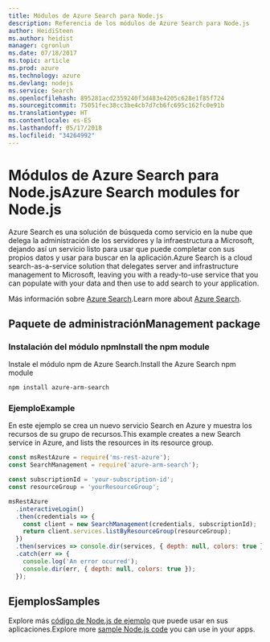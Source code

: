 ```yaml
---
title: Módulos de Azure Search para Node.js
description: Referencia de los módulos de Azure Search para Node.js
author: HeidiSteen
ms.author: heidist
manager: cgronlun
ms.date: 07/18/2017
ms.topic: article
ms.prod: azure
ms.technology: azure
ms.devlang: nodejs
ms.service: Search
ms.openlocfilehash: 895281acd2359240f3d483e4205c628e1f85f724
ms.sourcegitcommit: 75051fec38cc3be4cb7d7cb6fc695c162fc0e91b
ms.translationtype: HT
ms.contentlocale: es-ES
ms.lasthandoff: 05/17/2018
ms.locfileid: "34264992"
---
```

# <a name="azure-search-modules-for-nodejs"></a><span data-ttu-id="abbaf-103">Módulos de Azure Search para Node.js</span><span class="sxs-lookup"><span data-stu-id="abbaf-103">Azure Search modules for Node.js</span></span>

<span data-ttu-id="abbaf-104">Azure Search es una solución de búsqueda como servicio en la nube que delega la administración de los servidores y la infraestructura a Microsoft, dejando así un servicio listo para usar que puede completar con sus propios datos y usar para buscar en la aplicación.</span><span class="sxs-lookup"><span data-stu-id="abbaf-104">Azure Search is a cloud search-as-a-service solution that delegates server and infrastructure management to Microsoft, leaving you with a ready-to-use service that you can populate with your data and then use to add search to your application.</span></span>

<span data-ttu-id="abbaf-105">Más información sobre [Azure Search](https://docs.microsoft.com/azure/search/search-what-is-azure-search).</span><span class="sxs-lookup"><span data-stu-id="abbaf-105">Learn more about [Azure Search](https://docs.microsoft.com/azure/search/search-what-is-azure-search).</span></span>

## <a name="management-package"></a><span data-ttu-id="abbaf-106">Paquete de administración</span><span class="sxs-lookup"><span data-stu-id="abbaf-106">Management package</span></span>

### <a name="install-the-npm-module"></a><span data-ttu-id="abbaf-107">Instalación del módulo npm</span><span class="sxs-lookup"><span data-stu-id="abbaf-107">Install the npm module</span></span>

<span data-ttu-id="abbaf-108">Instale el módulo npm de Azure Search.</span><span class="sxs-lookup"><span data-stu-id="abbaf-108">Install the Azure Search npm module</span></span>

```bash
npm install azure-arm-search
```

### <a name="example"></a><span data-ttu-id="abbaf-109">Ejemplo</span><span class="sxs-lookup"><span data-stu-id="abbaf-109">Example</span></span>

<span data-ttu-id="abbaf-110">En este ejemplo se crea un nuevo servicio Search en Azure y muestra los recursos de su grupo de recursos.</span><span class="sxs-lookup"><span data-stu-id="abbaf-110">This example creates a new Search service in Azure, and lists the resources in its resource group.</span></span>

```javascript
const msRestAzure = require('ms-rest-azure');
const SearchManagement = require('azure-arm-search');

const subscriptionId = 'your-subscription-id';
const resourceGroup = 'yourResourceGroup';

msRestAzure
  .interactiveLogin()
  .then(credentials => {
    const client = new SearchManagement(credentials, subscriptionId);
    return client.services.listByResourceGroup(resourceGroup);
  })
  .then(services => console.dir(services, { depth: null, colors: true }))
  .catch(err => {
    console.log('An error ocurred');
    console.dir(err, { depth: null, colors: true });
  });
```

## <a name="samples"></a><span data-ttu-id="abbaf-111">Ejemplos</span><span class="sxs-lookup"><span data-stu-id="abbaf-111">Samples</span></span>

<span data-ttu-id="abbaf-112">Explore más [código de Node.js de ejemplo](https://azure.microsoft.com/resources/samples/?platform=nodejs) que puede usar en sus aplicaciones.</span><span class="sxs-lookup"><span data-stu-id="abbaf-112">Explore more [sample Node.js code](https://azure.microsoft.com/resources/samples/?platform=nodejs) you can use in your apps.</span></span>
